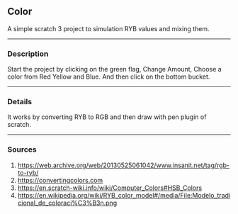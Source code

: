 ## Color
A simple scratch 3 project to simulation RYB values and mixing them.

***

### Description
Start the project by clicking on the green flag,
Change Amount,
Choose a color from Red Yellow and Blue.
And then click on the bottom bucket.

***

### Details
It works by converting RYB to RGB and then draw with pen plugin of scratch.

***

### Sources
1. https://web.archive.org/web/20130525061042/www.insanit.net/tag/rgb-to-ryb/
2. https://convertingcolors.com
3. https://en.scratch-wiki.info/wiki/Computer_Colors#HSB_Colors
4. https://en.wikipedia.org/wiki/RYB_color_model#/media/File:Modelo_tradicional_de_coloraci%C3%B3n.png 
